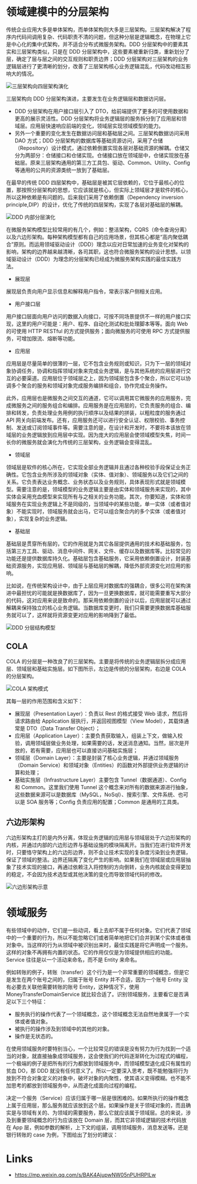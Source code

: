 # 领域建模中的分层架构

传统企业应用大多是单体架构，而单体架构则大多是三层架构。三层架构解决了程序内代码间调用复杂、代码职责不清的问题，但这种分层是逻辑概念，在物理上它是中心化的集中式架构，并不适合分布式微服务架构。DDD 分层架构中的要素其实和三层架构类似，只是在 DDD 分层架构中，这些要素被重新归类，重新划分了层，确定了层与层之间的交互规则和职责边界；DDD 分层架构对三层架构的业务逻辑层进行了更清晰的划分，改善了三层架构核心业务逻辑混乱，代码改动相互影响大的情况。

![三层架构向四层架构演化](https://s3.ax1x.com/2021/02/05/y8qztK.png)

三层架构向 DDD 分层架构演进，主要发生在业务逻辑层和数据访问层。

- DDD 分层架构在用户接口层引入了 DTO，给前端提供了更多的可使用数据和更高的展示灵活性。DDD 分层架构将业务逻辑层的服务拆分到了应用层和领域层。应用层快速响应前端的变化，领域层实现领域模型的能力。
- 另外一个重要的变化发生在数据访问层和基础层之间。三层架构数据访问采用 DAO 方式；DDD 分层架构的数据库等基础资源访问，采用了仓储（Repository）设计模式，通过依赖倒置实现各层对基础资源的解耦。仓储又分为两部分：仓储接口和仓储实现。仓储接口放在领域层中，仓储实现放在基础层。原来三层架构通用的第三方工具包、驱动、Common、Utility、Config 等通用的公共的资源类统一放到了基础层。

在最早的传统 DDD 四层架构中，基础层是被其它层依赖的，它位于最核心的位置，那按照分层架构的思想，它应该就是核心，但实际上领域层才是软件的核心，所以这种依赖是有问题的。后来我们采用了依赖倒置（Dependency inversion principle,DIP）的设计，优化了传统的四层架构，实现了各层对基础层的解耦。

![DDD 内部分层演化](https://s3.ax1x.com/2021/02/05/y846tH.png)

在微服务架构模型比较常用的有几个，例如：整洁架构，CQRS（命令查询分离）以及六边形架构。每种架构模型都有自己的应用场景，但其核心都是“高内聚低耦合”原则。而运用领域驱动设计（DDD）理念以应对日常加速的业务变化对架构的影响，架构的边界越来越清晰，各司其职，这也符合微服务架构的设计思想。以领域驱动设计（DDD）为理念的分层架构已经成为微服务架构实践的最佳实践方法。

- 展现层

展现层负责向用户显示信息和解释用户指令，常表示客户侧相关应用。

- 用户接口层

用户接口层面向用户访问的数据入向接口，可按不同场景提供不一样的用户接口实现，这里的用户可能是：用户、程序、自动化测试和批处理脚本等等。面向 Web 的可使用 HTTP RESTful 的方式提供服务；面向微服务的可使用 RPC 方式提供服务，可增加限流、熔断等功能。

- 应用层

应用层是尽量简单的很薄的一层，它不包含业务规则或知识，只为下一层的领域对象协调任务，协调和指挥领域对象来完成业务逻辑，是与其他系统的应用层进行交互的必要渠道。应用层位于领域层之上，因为领域层包含多个聚合，所以它可以协调多个聚合的服务和领域对象完成服务编排和组合，协作完成业务操作。

此外，应用层也是微服务之间交互的通道，它可以调用其它微服务的应用服务，完成微服务之间的服务组合和编排。应用服务是在应用层的，它负责服务的组合、编排和转发，负责处理业务用例的执行顺序以及结果的拼装，以粗粒度的服务通过 API 网关向前端发布。还有，应用服务还可以进行安全认证、权限校验、事务控制、发送或订阅领域事件等。需要注意的是，在设计和开发时，不要将本该放在领域层的业务逻辑放到应用层中实现。因为庞大的应用层会使领域模型失焦，时间一长你的微服务就会演化为传统的三层架构，业务逻辑会变得混乱。

- 领域层

领域层是软件的核心所在，它实现全部业务逻辑并且通过各种校验手段保证业务正确性。它包含业务所涉及的领域对象（实体、值对象）、领域服务以及它们之间的关系。它负责表达业务概念、业务状态以及业务规则，具体表现形式就是领域模型。需要注意的是，领域模型的业务逻辑主要是由实体和领域服务来实现的，其中实体会采用充血模型来实现所有与之相关的业务功能。其次，你要知道，实体和领域服务在实现业务逻辑上不是同级的，当领域中的某些功能，单一实体（或者值对象）不能实现时，领域服务就会出马，它可以组合聚合内的多个实体（或者值对象），实现复杂的业务逻辑。

- 基础层

基础层是贯穿所有层的，它的作用就是为其它各层提供通用的技术和基础服务，包括第三方工具、驱动、消息中间件、网关、文件、缓存以及数据库等。比较常见的功能还是提供数据库持久化。基础层包含基础服务，它采用依赖倒置设计，封装基础资源服务，实现应用层、领域层与基础层的解耦，降低外部资源变化对应用的影响。

比如说，在传统架构设计中，由于上层应用对数据库的强耦合，很多公司在架构演进中最担忧的可能就是换数据库了，因为一旦更换数据库，就可能需要重写大部分的代码，这对应用来说是致命的。那采用依赖倒置的设计以后，应用层就可以通过解耦来保持独立的核心业务逻辑。当数据库变更时，我们只需要更换数据库基础服务就可以了，这样就将资源变更对应用的影响降到了最低。

![DDD 分层结构模型](https://s3.ax1x.com/2021/02/05/y84IHS.png)

## COLA

COLA 的分层是一种改良了的三层架构。主要是将传统的业务逻辑层拆分成应用层、领域层和基础实施层。如下图所示，左边是传统的分层架构，右边是 COLA 的分层架构。

![COLA 架构模式](https://i.postimg.cc/0yvwYyXh/image.png)

其每一层的作用范围和含义如下：

- 展现层（Presentation Layer）：负责以 Rest 的格式接受 Web 请求，然后将请求路由给 Application 层执行，并返回视图模型（View Model），其载体通常是 DTO（Data Transfer Object）；
- 应用层（Application Layer）：主要负责获取输入，组装上下文，做输入校验，调用领域层做业务处理，如果需要的话，发送消息通知。当然，层次是开放的，若有需要，应用层也可以直接访问基础实施层；
- 领域层（Domain Layer）：主要是封装了核心业务逻辑，并通过领域服务（Domain Service）和领域对象（Entities）的函数对外部提供业务逻辑的计算和处理；
- 基础实施层（Infrastructure Layer）主要包含 Tunnel（数据通道）、Config 和 Common。这里我们使用 Tunnel 这个概念来对所有的数据来源进行抽象，这些数据来源可以是数据库（MySQL，NoSql）、搜索引擎、文件系统、也可以是 SOA 服务等；Config 负责应用的配置；Common 是通用的工具类。

## 六边形架构

六边形架构主打的是内外分离，体现业务逻辑的应用层与领域层处于六边形架构的内核，并通过内部的六边形边界与基础设施的模块隔离开。当我们在进行软件开发时，只要恪守架构上的六边形边界，则不会让技术实现的复杂度污染到业务逻辑，保证了领域的整洁。边界还隔离了变化产生的影响。如果我们在领域层或应用层抽象了技术实现的接口，再通过依赖注入将控制的方向倒转，业务内核就会变得更加的稳定，不会因为技术选型或其他决策的变化而导致领域代码的修改。

![六边形架构示意](https://s3.ax1x.com/2021/02/03/yKQ91A.md.png)

# 领域服务

有些领域中的动作，它们是一些动词，看上去却不属于任何对象。它们代表了领域中的一个重要的行为，所以不能忽略它们或者简单地把它们合并到某个实体或者值对象中。当这样的行为从领域中被识别出来时，最佳实践是将它声明成一个服务。这样的对象不再拥有内置的状态。它的作用仅仅是为领域提供相应的功能。Service 往往是以一个活动来命名，而不是 Entity 来命名。

例如转账的例子，转账（transfer）这个行为是一个非常重要的领域概念，但是它是发生在两个账号之间的，归属于账号 Entity 并不合适，因为一个账号 Entity 没有必要去关联他需要转账的账号 Entity，这种情况下，使用 MoneyTransferDomainService 就比较合适了。识别领域服务，主要看它是否满足以下三个特征：

- 服务执行的操作代表了一个领域概念，这个领域概念无法自然地隶属于一个实体或者值对象。
- 被执行的操作涉及到领域中的其他的对象。
- 操作是无状态的。

在使用领域服务时要特别当心，一个比较常见的错误是没有努力为行为找到一个适当的对象，就直接抽象成领域服务，这会使我们的代码逐渐转化为过程式的编程，一个极端的例子是把所有的行为都放到领域服务中，而领域模型退化成只有属性的贫血 DO，那 DDD 就没有任何意义了。所以一定要深入思考，既不能勉强将行为放到不符合对象定义的对象中，破坏对象的内聚性，使其语义变得模糊。也不能不加思考的都放到领域服务中，从而退化成面向过程的编程。

决定一个服务（Service）应该归属于哪一层是很困难的。如果所执行的操作概念上属于应用层，那么服务就应该放到这个层。如果操作是关于领域对象的，而且确实是与领域有关的、为领域的需要服务，那么它就应该属于领域层。总的来说，涉及到重要领域概念的行为应该放在 Domain 层，而其它非领域逻辑的技术代码放在 App 层，例如参数的解析，上下文的组装，调用领域服务，消息发送等。还是银行转账的 case 为例，下图给出了划分的建议：

# Links

- https://mp.weixin.qq.com/s/BAK4AjupwNW05nPUHRPILw
